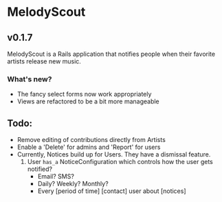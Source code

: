 # MelodyScout

## v0.1.7

MelodyScout is a Rails application that notifies people when their favorite artists release new music.

### What's new?

* The fancy select forms now work appropriately
* Views are refactored to be a bit more manageable

## Todo:

* Remove editing of contributions directly from Artists
* Enable a 'Delete' for admins and 'Report' for users
* Currently, Notices build up for Users. They have a dismissal feature.
    1. User `has_a` NoticeConfiguration which controls how the user gets notified?
        * Email? SMS?
        * Daily? Weekly? Monthly?
        * Every [period of time] [contact] user about [notices] 

